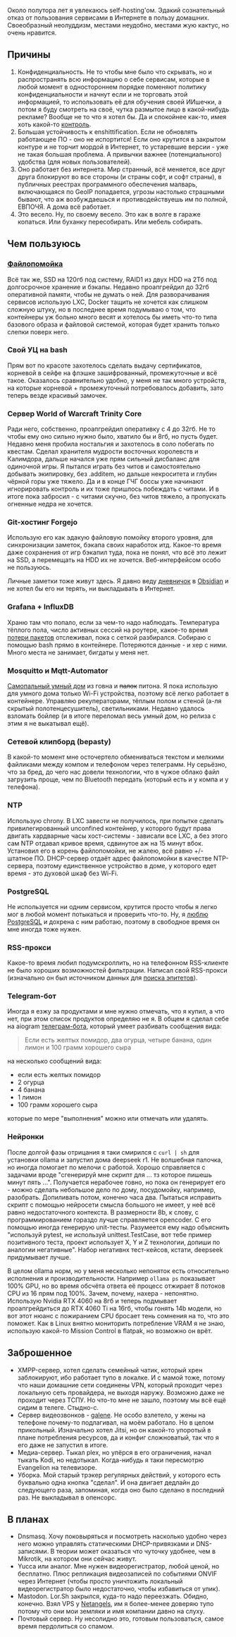 Около полутора лет я увлекаюсь self-hosting'ом. Эдакий сознательный отказ от пользования сервисами в Интернете в пользу домашних. Своеобразный неолуддизм, местами неудобно, местами жую кактус, но очень нравится.
## Причины

1. Конфиденциальность. Не то чтобы мне было что скрывать, но и распространять всю информацию о себе сервисам, которые в любой момент в одностороннем порядке поменяют политику конфиденциальности и начнут если и не торговать этой информацией, то использовать её для обучения своей ИИшечки, а потом я буду смотреть на своё, чутка размытое лицо в какой-нибудь рекламе? Вообще не то что я хотел бы. Да и спокойнее как-то, имея хоть какой-то [контроль](https://strizhechenko.github.io/2020/12/24/control.html).
2. Б*о*льшая устойчивость к enshittification. Если не обновлять работающее ПО - оно не испортится! Если оно крутится в закрытом контуре и не торчит мордой в Интернет, то устаревшие версии - уже не такая большая проблема. А привычки важнее (потенциального) удобства (для новых пользователей).
3. Оно работает без интернета. Мир странный, всё меняется, все друг друга блокируют во все стороны (и страны софт, и софт страны), в публичных реестрах программного обеспечения малварь, включающаяся по GeoIP попадается, угрозы настолько страшными бывают, что аж возбуждаешься и противодействуешь им по полной, ЕВПОЧЯ. А дома всё работает.
4. Это весело. Ну, по своему весело. Это как в волге в гараже копаться. Или буханку пересобирать. Или мебель собирать.

## Чем пользуюсь
### [Файлопомойка](https://strizhechenko.github.io/2019/12/25/diy-nas.html)
Всё так же, SSD на 120гб под систему, RAID1 из двух HDD на 2Тб под долгосрочное хранение и бэкапы. Недавно проапгрейдил до 32гб оперативной памяти, чтобы не думать о ней. Для разворачивания сервисов использую LXC, Docker тащить не хочется как слишком сложную штуку, но в последнее время подумываю о том, что контейнеры уж больно много весят и хотелось бы иметь что-то типа базового образа и файловой системой, которая будет хранить только слепки поверх него.
### Свой УЦ на bash
Прям вот по красоте захотелось сделать выдачу сертификатов, корневой в сейфе на флэшке зашифрованный, промежуточные и всё такое. Оказалось сравнительно удобно, у меня не так много устройств, на которые корневой + промежуточный потребовалось добавить, зато теперь везде красивый замочек.
### Сервер World of Warcraft Trinity Core
Ради него, собственно, проапгрейдил оперативку с 4 до 32гб. Не то чтобы ему оно сильно нужно было, хватило бы и 8гб, но пусть будет. Недавно меня пробила ностальгия и захотелось в соло побегать по квестам. Сделал хранителя мудрости восточных королевств и Калимдора, дальше начался уже прям сильный дисбаланс для одиночной игры. Я пытался играть без читов и самостоятельно добывать экипировку, без .additem, но дальше некроситета и глубин чёрной горы уже тяжело. Да и в конце ГЧГ боссы уже начинают игнорировать контроль и их тоже пришлось побеждать с читами. И в итоге пока забросил - с читами скучно, без читов тяжело, а пропускать огненные недра не хочется.
### Git-хостинг Forgejo
Использую его как эдакую файловую помойку второго уровня, для синхронизации заметок, бэкапа своих наработок итд. Какое-то время даже сохранения от игр бэкапил туда, пока не понял, что всё это лежит на SSD, а перемещать на HDD их не хочется. Веб-интерфейсом особо не пользуюсь.

Личные заметки тоже живут здесь. Я давно веду [дневничок](https://strizhechenko.github.io/2023/12/13/diary.html) в [Obsidian](https://strizhechenko.github.io/2024/11/13/flatpak_and_obsidian.html) и не хотел бы его ни терять, ни выкладывать в Интернет.
### Grafana + InfluxDB
Храню там что попало, если за чем-то надо наблюдать. Температура тёплого пола, число активных сессий на роутере, какое-то время [потери пакетов](https://strizhechenko.github.io/2023/12/05/network.html) отслеживал, пока с сеткой разбирался. Собираю с помощью bash прямо в контейнере. Потеряются данные - и хер с ними. Много места не занимает, бигдаты у меня нет.
### Mosquitto и Mqtt-Automator
[Самопальный умный дом](https://strizhechenko.github.io/2025/01/11/mqtt.html) из говна и ~~палок~~ питона. Я пока использую для умного дома только Wi-Fi устройства, поэтому всё легко работает в контейнере. Управляю рекуператорами, тёплым полом и стеной (а-ля скрытый полотенцесушитель), светильниками. Недавно удалось взломать бойлер (и в итоге переломал весь умный дом, но релиза с этим я не выкатывал ещё).
### Сетевой клипборд (bepasty)
В какой-то момент мне осточертело обмениваться текстом и мелкими файликами между компом и телефоном через телеграмм. Ну серьёзно, что за бред, до чего нас довели технологии, что в чужое облако файл загрузить проще, чем по Bluetooth передать (который есть и у компа и у телефона).
### NTP
Использую chrony. В LXC завести не получилось, при попытке сделать привилегированный unconfined контейнер, у которого будут права двигать хардварные часы хост-системы - зависали все LXC, а без этого сам NTP отдавал кривое время, сдвинутое аж на 15 минут вбок. Установил его в корень файлопомойки, не жалею, всё равно +/- штатное ПО. DHCP-сервер отдаёт адрес файлопомойки в качестве NTP-сервера, поэтому единственное устройство в доме, у которого едет время - это духовой шкаф без Wi-Fi.
### PostgreSQL
Не используется ни одним сервисом, крутится просто чтобы я легко мог в любой момент потыкаться и проверить что-то. Ну, я [люблю PostgreSQL](https://strizhechenko.github.io/2023/02/18/postgres.html) и дохрена с ним работаю, поэтому в свободное время он мне иногда тоже нужен.
### RSS-прокси
Какое-то время любил подумскроллить, но на телефонном RSS-клиенте не было хороших возможностей фильтрации. Написал свой RSS-прокси (изначально он был источником данных для [поиска эпитетов](https://github.com/strizhechenko/epythets)).
### Telegram-бот
Иногда я езжу за продуктами и мне нужно отмечать, что я купил, а что нет, при этом список продуктов определяю не я. В общем я сделал себе на aiogram [телеграм-бота](https://github.com/strizhechenko/tgbot-make-it-lists), который умеет разбивать сообщения вида:

> Если есть желтых помидор, два огурца, четыре банана, один лимон и 100 грамм хорошего сыра

на несколько сообщений вида:

- если есть желтых помидор
- 2 огурца
- 4 банана
- 1 лимон
- 100 грамм хорошего сыра

которые по мере "выполнения" можно или отмечать или удалять.
### Нейронки
После долгой фазы отрицания я таки смирился с `curl | sh` для установки ollama и запустил дома deepseek r1. Не волшебная палочка, но иногда помогает по мелочи с работой. Хорошо справляется с задачами вроде "сгенерируй мне скрипт для ... тз которое пишешь минут пять ...". Получается нерабочее говно, но пока он генерирует его - можно сделать небольшое дело по дому, посудомойку, например, разобрать. Допиливать потом, конечно часа два. Пытаться исправить скрипт с помощью нейросети смысла большого не имеет, у неё всё равно недостаточного контекста. В размерности 8b, к слову, с программированием гораздо лучше справляется opencoder. С его помощью иногда генерирую unit-тесты. Разумеется ему надо объяснить "используй pytest, не используй unittest.TestCase, вот тебе пример позитивного теста, проект использует X, Y и Z технологии, допиши по аналогии негативные". Набор негативнх тест-кейсов, кстати, deepseek придумывает лучше.

В целом ollama норм, но у меня несколько непоняток есть относительно исполнения и производительности. Например `ollama ps` показывает 100% GPU, но во время обсчёта ответа её процесс отжирает 8 потоков CPU из 16 прям под 100%. Зачем, почему, нахера - непонятно. Использую Nvidia RTX 4060 на 8гб и теперь подмывает проапгрейдиться до RTX 4060 Ti на 16гб, чтобы гонять 14b модели, но вот этот нюанс с пожиранием CPU бросает тень сомнения на то, что это поможет. Как в Linux внятно мониторить потребление VRAM я не знаю, использую какой-то Mission Control в flatpak, но возможно он врёт.

## Заброшенное

- XMPP-сервер, хотел сделать семейный чатик, который хрен заблокируют, ибо работает тупо в локалке. И с мамой тоже, потому что наши домашние сети соединены VPN, который проходит через локальную сеть провайдера, не выходя наружу. Возможно даже не проходит через ТСПУ. Но что-то мне не зашло, поэтому мы всё ещё сидим в телеге. Стыдно-с.
- Сервер видеозвонков - [galene](https://github.com/jech/galene). Не особо взлетело, у жены на телефоне почему-то подлагивал, на моём работало. Но в целом прикольный. Изначально хотел Jitsi, но он какой-то упоротый в плане потребления ресурсов, да и конфиг сложноватый, так что я его даже не запустил в итоге.
- Медиа-сервер. Тыкал plex, но упёрся в его ограничения, начал тыкать Kodi, но недотыкал. Когда-нибудь я таки пересмотрю Evangelion на телевизоре.
- Уборка. Мой старый трэкер регулярных действий, у которого есть буквально одна кнопка "сделал". И она двигает дедлайн до следующего раза, запоминая, когда оно было сделано в последний раз. Не выкладывал в опенсорс.

## В планах

- Dnsmasq. Хочу поковыряться и посмотреть насколько удобно через него можно управлять статическими DHCP-привязками и DNS-записями. В теории может оказаться что чуточку удобнее, чем в Mikrotik, на котором они сейчас живут.
- Yucca или аналог. Мне нужен видеорегистратор, любой ценой, но бесплатно. Плюс репликация видеозаписей по событиями ONVIF через Интернет (чтобы просто уничтожить локальный видеорегистратор было недостаточно, чтобы избавиться от улик).
- Mastodon. Lor.Sh закрылся, куда-то надо переезжать. Обидно, конечно. Взял VPS у [Netangels](https://netangels.ru/?p_ref=u123775), им я более-менее доверяю тупо потому что они мои земляки и имя компании давно на слуху.
- Почтовый сервер. Ну несолидно это, готовым пользоваться, самое время пердолиться со спамом.
